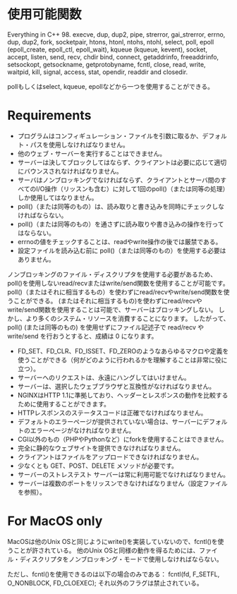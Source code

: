 # 使用可能関数
Everything in C++ 98.
execve, dup, dup2, pipe, strerror, gai_strerror,
errno, dup, dup2, fork, socketpair, htons, htonl,
ntohs, ntohl, select, poll, epoll (epoll_create,
epoll_ctl, epoll_wait), kqueue (kqueue, kevent),
socket, accept, listen, send, recv, chdir bind,
connect, getaddrinfo, freeaddrinfo, setsockopt,
getsockname, getprotobyname, fcntl, close, read,
write, waitpid, kill, signal, access, stat,
opendir, readdir and closedir.

pollもしくはselect, kqueue, epollなどから一つを使用することができる。

# Requirements
- プログラムはコンフィギュレーション・ファイルを引数に取るか、デフォルト・パスを使用しなければなりません。
- 他のウェブ・サーバーを実行することはできません。
- サーバーは決してブロックしてはならず、クライアントは必要に応じて適切にバウンスされなければなりません。
- サーバはノンブロッキングでなければならず、クライアントとサーバ間のすべてのI/O操作（リッスンも含む）に対して1回のpoll()（または同等の処理）しか使用してはなりません。
- poll()（または同等のもの）は、読み取りと書き込みを同時にチェックしなければならない。
- poll()（または同等のもの）を通さずに読み取りや書き込みの操作を行ってはならない。
- errnoの値をチェックすることは、readやwrite操作の後では厳禁である。
- 設定ファイルを読み込む前に poll()（または同等のもの）を使用する必要はありません。

ノンブロッキングのファイル・ディスクリプタを使用する必要があるため、poll()を使用しないread/recvまたはwrite/send関数を使用することが可能です。
poll()（またはそれに相当するもの）を使わずにread/recvやwrite/send関数を使うことができる。
(またはそれに相当するもの)を使わずにread/recvやwrite/send関数を使用することは可能で、サーバーはブロッキングしない。
しかし、より多くのシステム・リソースを消費することになります。
したがって、poll() (または同等のもの) を使用せずにファイル記述子で read/recv や write/send を行おうとすると、成績は 0 になります。

- FD_SET、FD_CLR、FD_ISSET、FD_ZEROのようなあらゆるマクロや定義を使うことができる（何がどのように行われるかを理解することは非常に役に立つ）。
- サーバーへのリクエストは、永遠にハングしてはいけません。
- サーバーは、選択したウェブブラウザと互換性がなければなりません。
- NGINXはHTTP 1.1に準拠しており、ヘッダーとレスポンスの動作を比較するために使用することができます。
- HTTPレスポンスのステータスコードは正確でなければなりません。
- デフォルトのエラーページが提供されていない場合は、サーバーにデフォルトのエラーページがなければなりません。
- CGI以外のもの（PHPやPythonなど）にforkを使用することはできません。
- 完全に静的なウェブサイトを提供できなければなりません。
- クライアントはファイルをアップロードできなければなりません。
- 少なくとも GET、POST、DELETE メソッドが必要です。
- サーバーのストレステスト サーバーは常に利用可能でなければなりません。
- サーバーは複数のポートをリッスンできなければなりません（設定ファイルを参照）。

# For MacOS only
MacOSは他のUnix OSと同じようにwrite()を実装していないので、fcntl()を使うことが許されている。
他のUnix OSと同様の動作を得るためには、ファイル・ディスクリプタをノンブロッキング・モードで使用しなければならない。

ただし、fcntl()を使用できるのは以下の場合のみである：
fcntl(fd, F_SETFL, O_NONBLOCK, FD_CLOEXEC); それ以外のフラグは禁止されている。